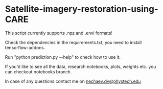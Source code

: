 # Satellite-imagery-restoration-using-CARE

This script currently supports .npz and .envi formats!

Check the dependencies in the requirements.txt, you need to install tensorflow-addons.

Run "python prediction.py --help" to check how to use it.

If you'd like to see all the data, research notebooks, plots, weights etc. you can checkout notebooks branch.

In case of any questions contact me on nechaev.dv@phystech.edu

